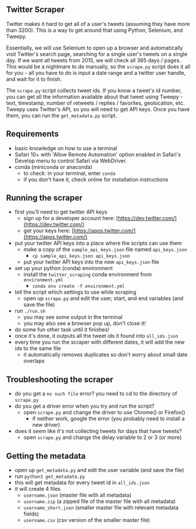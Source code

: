 ## Twitter Scraper

Twitter makes it hard to get all of a user's tweets (assuming they have more than 3200). This is a way to get around that using Python, Selenium, and Tweepy.

Essentially, we will use Selenium to open up a browser and automatically visit Twitter's search page, searching for a single user's tweets on a single day. If we want all tweets from 2015, we will check all 365 days / pages. This would be a nightmare to do manually, so the `scrape.py` script does it all for you - all you have to do is input a date range and a twitter user handle, and wait for it to finish.

The `scrape.py` script collects tweet ids. If you know a tweet's id number, you can get all the information available about that tweet using Tweepy - text, timestamp, number of retweets / replies / favorites, geolocation, etc. Tweepy uses Twitter's API, so you will need to get API keys. Once you have them, you can run the `get_metadata.py` script.

## Requirements

- basic knowledge on how to use a terminal
- Safari 10+ with 'Allow Remote Automation' option enabled in Safari's Develop menu to control Safari via WebDriver.
- conda (miniconda or anaconda)
  - to check: in your terminal, enter `conda`
  - if you don't have it, check online for installation instructions

## Running the scraper

- first you'll need to get twitter API keys
  - sign up for a developer account here: [https://dev.twitter.com/](https://dev.twitter.com/)
  - get your keys here: [https://apps.twitter.com/](https://apps.twitter.com/)
- put your twitter API keys into a place where the scripts can use them
  - make a copy of the `sample_api_keys.json` file named `api_keys.json`
    - `cp sample_api_keys.json api_keys.json`
  - put your twitter API keys into the new `api_keys.json` file
- set up your python (conda) environment
  - install the `twitter_scraping` conda environment from `environment.yml`
    - `conda env create -f environment.yml`
- tell the script which settings to use while scraping
  - open up `scrape.py` and edit the user, start, and end variables (and save the file)
- run `./run.sh`
  - you may see some output in the terminal
  - you may also see a browser pop up, don't close it!
- do some fun other task until it finishes!
- once it's done, it outputs all the tweet ids it found into `all_ids.json`
- every time you run the scraper with different dates, it will add the new ids to the same file
  - it automatically removes duplicates so don't worry about small date overlaps

## Troubleshooting the scraper

- do you get a `no such file` error? you need to cd to the directory of `scrape.py`
- do you get a driver error when you try and run the script?
  - open `scrape.py` and change the driver to use Chrome() or Firefox()
    - if neither work, google the error (you probably need to install a new driver)
- does it seem like it's not collecting tweets for days that have tweets?
  - open `scrape.py` and change the delay variable to 2 or 3 (or more)

## Getting the metadata

- open up `get_metadata.py` and edit the user variable (and save the file)
- run `python3 get_metadata.py`
- this will get metadata for every tweet id in `all_ids.json`
- it will create 4 files
  - `username.json` (master file with all metadata)
  - `username.zip` (a zipped file of the master file with all metadata)
  - `username_short.json` (smaller master file with relevant metadata fields)
  - `username.csv` (csv version of the smaller master file)
